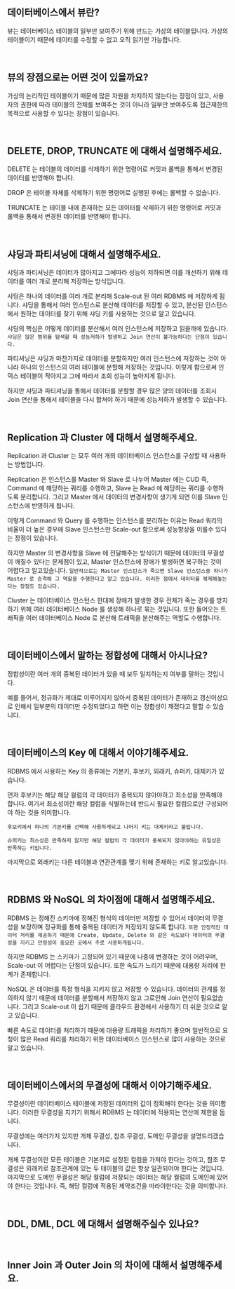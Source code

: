 ## 데이터베이스에서 뷰란?

뷰는 데이터베이스 테이블의 일부만 보여주기 위해 만드는 가상의 테이블입니다. 가상의 테이블이기 때문에 데이터를 수정할 수 없고 오직 읽기만 가능합니다.

<br>

## 뷰의 장점으로는 어떤 것이 있을까요?

가상의 논리적인 테이블이기 때문에 많은 자원을 차지하지 않는다는 장점이 있고, 사용자의 권한에 따라 테이블의 전체를 보여주는 것이 아니라 일부만 보여주도록 접근제한의 목적으로 사용할 수 있다는 장점이 있습니다.

<br>

## DELETE, DROP, TRUNCATE 에 대해서 설명해주세요.

DELETE 는 테이블의 데이터를 삭제하기 위한 명령어로 커밋과 롤백을 통해서 변경된 데이터를 반영해야 합니다.

DROP 은 테이블 자체를 삭제하기 위한 명령어로 실행된 후에는 롤백할 수 없습니다.

TRUNCATE 는 테이블 내에 존재하는 모든 데이터를 삭제하기 위한 명령어로 커밋과 롤백을 통해서 변경된 데이터를 반영해야 합니다.

<br>

## 샤딩과 파티셔닝에 대해서 설명해주세요.

샤딩과 파티셔닝은 데이터가 많아지고 그에따라 성능이 저하되면 이를 개선하기 위해 데이터를 여러 개로 분리해 저장하는 방식입니다.

샤딩은 하나의 데이터를 여러 개로 분리해 Scale-out 된 여러 RDBMS 에 저장하게 됩니다. 샤딩을 통해서 여러 인스턴스로 분산해 데이터를 저장할 수 있고, 분산된 인스턴스에서 원하는 데이터를 찾기 위해 샤딩 키를 사용하는 것으로 알고 있습니다.

샤딩의 핵심은 어떻게 데이터를 분산해서 여러 인스턴스에 저장하고 읽을까에 있습니다. `샤딩은 많은 범위를 탐색할 때 성능저하가 발생하고 Join 연산이 불가능하다는 단점이 있습니다.`

파티셔닝은 샤딩과 마찬가지로 데이터를 분할하지만 여러 인스턴스에 저장하는 것이 아니라 하나의 인스턴스의 여러 테이블에 분할해 저장하는 것입니다. 이렇게 함으로써 인덱스 테이블이 작아지고 그에 따라서 조회 성능이 높아지게 됩니다.

하지만 샤딩과 파티셔닝을 통헤서 데이터를 분할할 경우 많은 양의 데이터를 조회시 Join 연산을 통해서 테이블을 다시 합쳐야 하기 때문에 성능저하가 발생할 수 있습니다.

<br>

## Replication 과 Cluster 에 대해서 설명해주세요.

Replication 과 Cluster 는 모두 여러 개의 데이터베이스 인스턴스를 구성할 때 사용하는 방법입니다.

Replication 은 인스턴스를 Master 와 Slave 로 나누어 Master 에는 CUD 즉, Command 에 해당하는 쿼리를 수행하고, Slave 는 Read 에 해당하는 쿼리를 수행하도록 분리합니다. 그리고 Master 에서 데이터의 변경사항이 생기게 되면 이를 Slave 인스턴스에 반영하게 됩니다.

이렇게 Command 와 Query 를 수행하는 인스턴스를 분리하는 이유는 Read 쿼리의 비율이 더 높은 경우에 Slave 인스턴스만 Scale-out 함으로써 성능향상을 이룰수 있다는 장점이 있습니다.

하지만 Master 의 변경사항을 Slave 에 전달해주는 방식이기 때문에 데이터의 무결성이 깨질수 있다는 문제점이 있고, Master 인스턴스에 장애가 발생하면 복구하는 것이 어렵다고 알고있습니다. `일반적으로는 Master 인스턴스가 죽으면 Slave 인스턴스중 하나가 Master 로 승격해 그 역할을 수행한다고 알고 있습니다. 이러한 점에서 데이터를 복제해놓는다는 장점도 있습니다.`

Cluster 는 데이터베이스 인스턴스 한대에 장애가 발생한 경우 전체가 죽는 경우를 방지하기 위해 여러 데이터베이스 Node 를 생성해 하나로 묶는 것입니다. 또한 들어오는 트래픽을 여러 데이터베이스 Node 로 분산해 트래픽을 분산해주는 역할도 수행합니다.

<br>

## 데이터베이스에서 말하는 정합성에 대해서 아시나요?

정합성이란 여러 개의 중복된 데이터가 있을 때 보두 일치하는지 여부를 말하는 것입니다.

예를 들어서, 정규화가 제대로 이루어지지 않아서 중복된 데이터가 존재하고 갱신이상으로 인해서 일부분의 데이터만 수정되었다고 하면 이는 정합성이 깨졌다고 말할 수 있습니다.

<br>

## 데이터베이스의 Key 에 대해서 이야기해주세요.

RDBMS 에서 사용하는 Key 의 종류에는 기본키, 후보키, 외래키, 슈퍼키, 대체키가 있습니다.

먼저 후보키는 해당 해당 컬럼의 각 데이터가 중복되지 않아야하고 최소성을 만족해야 합니다. 여기서 최소성이란 해당 컬럼을 식별하는데 반드시 필요한 컬럼으로만 구성되어야 하는 것을 의미합니다.

`후보키에서 하나의 기본키를 선택해 사용하게되고 나머지 키는 대체키라고 불립니다.`

`슈퍼키는 최소성은 만족하지 않지만 해당 컬럼의 각 데이터가 중복되지 않아야하는 유일성은 만족하는 키입니다.`

마지막으로 외래키는 다른 테이블과 연관관계를 맺기 위해 존재하는 키로 알고있습니다.

<br>

## RDBMS 와 NoSQL 의 차이점에 대해서 설명해주세요.

RDBMS 는 정해진 스키마에 정해진 형식의 데이터만 저장할 수 있어서 데이터의 무결성을 보장하며 정규화를 통해 중복된 데이터가 저장되지 않도록 합니다. `또한 안정적인 데이터 처리를 제공하기 때문에 Create, Update, Delete 와 같은 속도보다 데이터의 무결성을 지키고 안정성이 중요한 곳에서 주로 사용하게됩니다.`

하지만 RDBMS 는 스키마가 고정되어 있기 때문에 나중에 변경하는 것이 어려우며, Scale-out 이 어렵다는 단점이 있습니다. 또한 속도가 느리기 때문에 대용량 처리에 한계가 존재합니다.

NoSQL 은 데이터를 특정 형식을 지키지 않고 저장할 수 있습니다. 데이터의 관계를 정의하지 않기 때문에 데이터를 분할해서 저장하지 않고 그로인해 Join 연산이 필요없습니다. 그리고 Scale-out 이 쉽기 때문에 클라우드 환경에서 사용하기 더 쉬운 것으로 알고 있습니다.

빠른 속도로 데이터를 처리하기 때문에 대용량 트래픽을 처리하기 좋으며 일반적으로 요청이 많은 Read 쿼리를 처리하기 위한 데이터베이스 인스턴스로 많이 사용하는 것으로 알고 있습니다.

<br>

## 데이터베이스에서의 무결성에 대해서 이야기해주세요.

무결성이란 데이터베이스 테이블에 저장된 데이터의 값이 정확해야 한다는 것을 의미합니다. 이러한 무결성을 지키기 위해서 RDBMS 는 데이터에 적용되는 연산에 제한을 둡니다.

무결성에는 여러가지 있지만 개체 무결성, 참조 무결성, 도메인 무결성을 설명드리겠습니다.

개체 무결성이란 모든 테이블은 기본키로 설정된 컬럼을 가져야 한다는 것이고, 참조 무결성은 외래키로 참조관계에 있는 두 테이블의 값은 항상 일관되어야 한다는 것입니다. 마지막으로 도메인 무결성은 해당 컬럼에 저장되는 데이터는 해당 컬럼의 도메인에 있어야 한다는 것입니다. 즉, 해당 컬럼에 적용된 제약조건을 따라야한다는 것을 의미합니다.

<br>

## DDL, DML, DCL 에 대해서 설명해주실수 있나요?

<br>

## Inner Join 과 Outer Join 의 차이에 대해서 설명해주세요.

<br>

